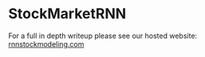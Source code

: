 # StockMarketRNN
For a full in depth writeup please see our hosted website: [rnnstockmodeling.com](rnnstockmodeling.com)
